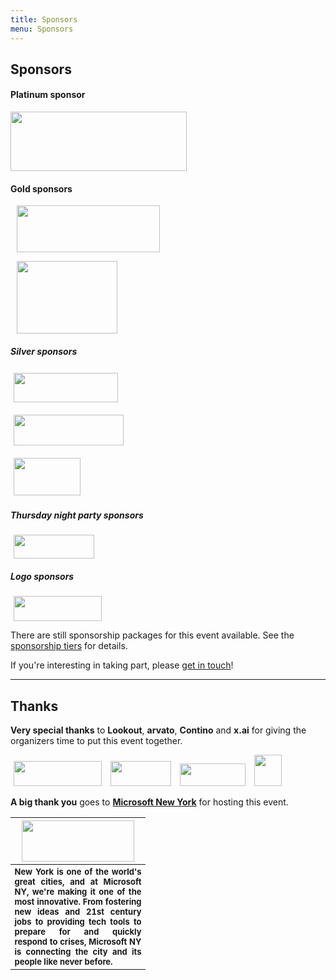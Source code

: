 ```yaml
---
title: Sponsors
menu: Sponsors
---
```


## Sponsors

#### Platinum sponsor

<div><a href="https://www.packet.net/" target="_blank"><img src="http://dynamicinfradays.org/events/2016-nyc/img/packet-logo.png" width="282" height="95" style="margin: 0;"></a></div>

#### Gold sponsors

<div><a href="http://www.redhat.com/" target="_blank"><img src="http://dynamicinfradays.org/events/2016-nyc/img/redhat-logo.png" width="229" height="75" style="margin: 0 10px 0 10px;"></a>

<a href="https://www.mysql.com/" target="_blank"><img src="http://dynamicinfradays.org/events/2016-nyc/img/mysql-logo.png" width="161" height="116" style="margin: 0 10px 0 10px;"></a></div>

##### Silver sponsors

<div><a href="https://sysdig.com/" target="_blank"><img src="http://dynamicinfradays.org/events/2016-nyc/img/sysdig-logo.png" width="167" height="47" style="margin: 3px 5px 3px 5px;"></a>

<a href="https://deis.com/" target="_blank"><img src="http://dynamicinfradays.org/events/2016-nyc/img/deis-logo.png" width="176" height="49" style="margin: 3px 5px 3px 5px;"></a>

<a href="http://rancher.com/" target="_blank"><img src="http://dynamicinfradays.org/events/2016-nyc/img/rancher-logo.png" width="107" height="60" style="margin: 3px 5px 3px 5px;"></a></div>

##### Thursday night party sponsors

<div><a href="https://joyent.com/" target="_blank"><img src="http://dynamicinfradays.org/events/2016-nyc/img/joyent-logo.png" width="129" height="38" style="margin: 0 5px 0 5px;"></a></div>

##### Logo sponsors

<div><a href="https://www.lookout.com/" target="_blank"><img src="http://dynamicinfradays.org/events/2016-nyc/img/lookout-logo.png" width="141" height="40" style="margin: 0 5px 0 5px;"></a></div>

There are still sponsorship packages for this event available. See the [sponsorship tiers](/2016-nyc-sponsorship) for details.

If you're interesting in taking part, please [get in touch](mailto:2016-nyc-sponsorship@dynamicinfradays.org)!

----

## <a name="thanks"></a>Thanks

**Very special thanks** to **Lookout**, **arvato**, **Contino** and **x.ai** for giving the organizers time to put this event together.

<img src="http://dynamicinfradays.org/events/2016-nyc/img/lookout-logo.png" width="141" height="40" style="margin: 0 5px 0 5px;">

<img src="http://dynamicinfradays.org/events/2016-nyc/img/arvato-logo.png" width="97" height="40" style="margin: 0 5px 0 5px;">

<img src="http://dynamicinfradays.org/events/2016-nyc/img/contino-logo.png" width="105" height="36" style="margin: 0 5px 0 5px;">

<img src="http://dynamicinfradays.org/events/2016-nyc/img/xai-logo.png" width="44" height="50" style="margin: 0 5px 0 5px;">

**A big thank you** goes to **[Microsoft New York](http://microsoftnewyork.com)** for hosting this event.
<table style="border:none;vertical-align:middle;">
    <tr><th style="width:200px;text-align:center">
      <a href="http://microsoftnewyork.com" target="_blank"><img src="http://microsoftnewengland.com/eventmanager/img/MSFT_logo_rgb_C-Gray_D.png" width="180" height="66" style="margin-left:auto;margin-right:auto;display:inline-block;"></a>
    </th></tr>
    <tr><th style="font-size:small;text-align:justify">
      <span>New York is one of the world's great cities, and at Microsoft NY, we're making it one of the most innovative. From fostering new ideas and 21st century jobs to providing tech tools to prepare for and quickly respond to crises, Microsoft NY is connecting the city and its people like never before.</span>
    </th></tr>
</table>

